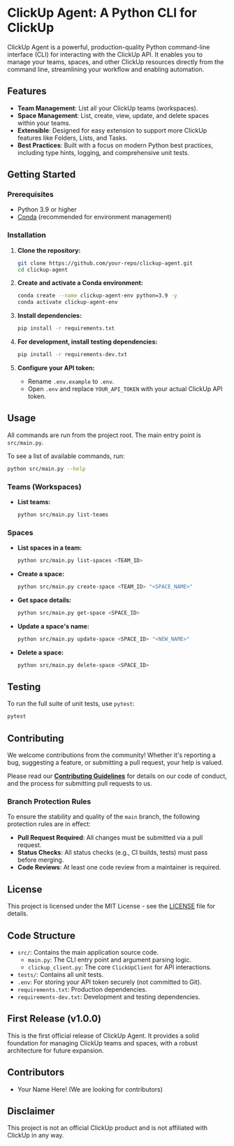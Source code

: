 # ClickUp Agent: A Python CLI for ClickUp

ClickUp Agent is a powerful, production-quality Python command-line interface (CLI) for interacting with the ClickUp API. It enables you to manage your teams, spaces, and other ClickUp resources directly from the command line, streamlining your workflow and enabling automation.

## Features

- **Team Management**: List all your ClickUp teams (workspaces).
- **Space Management**: List, create, view, update, and delete spaces within your teams.
- **Extensible**: Designed for easy extension to support more ClickUp features like Folders, Lists, and Tasks.
- **Best Practices**: Built with a focus on modern Python best practices, including type hints, logging, and comprehensive unit tests.

## Getting Started

### Prerequisites

- Python 3.9 or higher
- [Conda](https://docs.conda.io/en/latest/miniconda.html) (recommended for environment management)

### Installation

1.  **Clone the repository:**
    ```bash
    git clone https://github.com/your-repo/clickup-agent.git
    cd clickup-agent
    ```

2.  **Create and activate a Conda environment:**
    ```bash
    conda create --name clickup-agent-env python=3.9 -y
    conda activate clickup-agent-env
    ```

3.  **Install dependencies:**
    ```bash
    pip install -r requirements.txt
    ```

4.  **For development, install testing dependencies:**
    ```bash
    pip install -r requirements-dev.txt
    ```

5.  **Configure your API token:**
    - Rename `.env.example` to `.env`.
    - Open `.env` and replace `YOUR_API_TOKEN` with your actual ClickUp API token.

## Usage

All commands are run from the project root. The main entry point is `src/main.py`.

To see a list of available commands, run:
```bash
python src/main.py --help
```

### Teams (Workspaces)

- **List teams:**
  ```bash
  python src/main.py list-teams
  ```

### Spaces

- **List spaces in a team:**
  ```bash
  python src/main.py list-spaces <TEAM_ID>
  ```
- **Create a space:**
  ```bash
  python src/main.py create-space <TEAM_ID> "<SPACE_NAME>"
  ```
- **Get space details:**
  ```bash
  python src/main.py get-space <SPACE_ID>
  ```
- **Update a space's name:**
  ```bash
  python src/main.py update-space <SPACE_ID> "<NEW_NAME>"
  ```
- **Delete a space:**
  ```bash
  python src/main.py delete-space <SPACE_ID>
  ```

## Testing

To run the full suite of unit tests, use `pytest`:
```bash
pytest
```

## Contributing

We welcome contributions from the community! Whether it's reporting a bug, suggesting a feature, or submitting a pull request, your help is valued.

Please read our [**Contributing Guidelines**](CONTRIBUTING.md) for details on our code of conduct, and the process for submitting pull requests to us.

### Branch Protection Rules

To ensure the stability and quality of the `main` branch, the following protection rules are in effect:

- **Pull Request Required**: All changes must be submitted via a pull request.
- **Status Checks**: All status checks (e.g., CI builds, tests) must pass before merging.
- **Code Reviews**: At least one code review from a maintainer is required.

## License

This project is licensed under the MIT License - see the [LICENSE](LICENSE) file for details.

## Code Structure

- `src/`: Contains the main application source code.
  - `main.py`: The CLI entry point and argument parsing logic.
  - `clickup_client.py`: The core `ClickUpClient` for API interactions.
- `tests/`: Contains all unit tests.
- `.env`: For storing your API token securely (not committed to Git).
- `requirements.txt`: Production dependencies.
- `requirements-dev.txt`: Development and testing dependencies.

## First Release (v1.0.0)

This is the first official release of ClickUp Agent. It provides a solid foundation for managing ClickUp teams and spaces, with a robust architecture for future expansion.

## Contributors

- Your Name Here! (We are looking for contributors)

## Disclaimer

This project is not an official ClickUp product and is not affiliated with ClickUp in any way.
